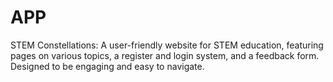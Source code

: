 # APP
STEM Constellations: A user-friendly website for STEM education, featuring pages on various topics, a register and login system, and a feedback form. Designed to be engaging and easy to navigate.
